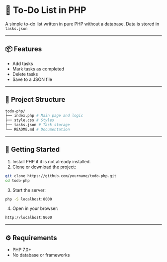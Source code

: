 # 📝 To-Do List in PHP

A simple to-do list written in pure PHP without a database. Data is stored in `tasks.json`

---

## 📦 Features

- Add tasks
- Mark tasks as completed
- Delete tasks
- Save to a JSON file

---

## 📁 Project Structure
```bash
todo-php/
├── index.php # Main page and logic
├── style.css # Styles
├── tasks.json # Task storage
└── README.md # Documentation
```

---

## 🚀 Getting Started

1. Install PHP if it is not already installed.
2. Clone or download the project:

```bash
git clone https://github.com/yourname/todo-php.git
cd todo-php
```

3. Start the server:
```bash
php -S localhost:8000
```

4. Open in your browser:
```bash
http://localhost:8000
```

---

## ⚙️ Requirements
- PHP 7.0+
- No database or frameworks